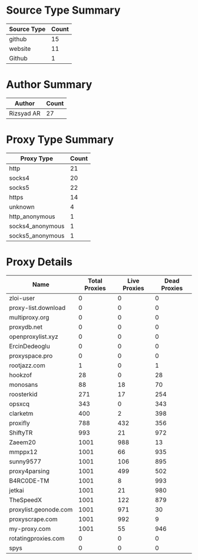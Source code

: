 # Source Type Summary

| Source Type | Count |
|-------------|-------|
| github | 15 |
| website | 11 |
| Github | 1 |


# Author Summary

| Author | Count |
|--------|-------|
| Rizsyad AR | 27 |


# Proxy Type Summary

| Proxy Type | Count |
|------------|-------|
| http | 21 |
| socks4 | 20 |
| socks5 | 22 |
| https | 14 |
| unknown | 4 |
| http_anonymous | 1 |
| socks4_anonymous | 1 |
| socks5_anonymous | 1 |


# Proxy Details

| Name | Total Proxies | Live Proxies | Dead Proxies |
|------|---------------|--------------|---------------|
| zloi-user | 0 | 0 | 0 |
| proxy-list.download | 0 | 0 | 0 |
| multiproxy.org | 0 | 0 | 0 |
| proxydb.net | 0 | 0 | 0 |
| openproxylist.xyz | 0 | 0 | 0 |
| ErcinDedeoglu | 0 | 0 | 0 |
| proxyspace.pro | 0 | 0 | 0 |
| rootjazz.com | 1 | 0 | 1 |
| hookzof | 28 | 0 | 28 |
| monosans | 88 | 18 | 70 |
| roosterkid | 271 | 17 | 254 |
| opsxcq | 343 | 0 | 343 |
| clarketm | 400 | 2 | 398 |
| proxifly | 788 | 432 | 356 |
| ShiftyTR | 993 | 21 | 972 |
| Zaeem20 | 1001 | 988 | 13 |
| mmppx12 | 1001 | 66 | 935 |
| sunny9577 | 1001 | 106 | 895 |
| proxy4parsing | 1001 | 499 | 502 |
| B4RC0DE-TM | 1001 | 8 | 993 |
| jetkai | 1001 | 21 | 980 |
| TheSpeedX | 1001 | 122 | 879 |
| proxylist.geonode.com | 1001 | 971 | 30 |
| proxyscrape.com | 1001 | 992 | 9 |
| my-proxy.com | 1001 | 55 | 946 |
| rotatingproxies.com | 0 | 0 | 0 |
| spys | 0 | 0 | 0 |
